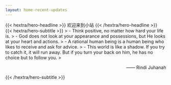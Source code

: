 ```yaml
---
layout: home-recent-updates
---
```


<div class="hx:mt-6 hx:mb-6">
{{< hextra/hero-headline >}}
  欢迎来到小站
{{< /hextra/hero-headline >}}
</div>

<div class="hx:mt-6 hx:mb-12">
{{< hextra/hero-subtitle >}}
  > - Think positive, no matter how hard your life is.
  > - God does not look at your appearance and possessions, but He looks at your heart and actions.
  > - A rational human being is a human being who likes to receive and ask for advice.
  > - This world is like a shadow. If you try to catch it, it will run away. But if you turn your back on him, he has no choice but to follow you.
  > <p style="text-align: right;">—— Rindi Juhanah</p>
{{< /hextra/hero-subtitle >}}
</div>